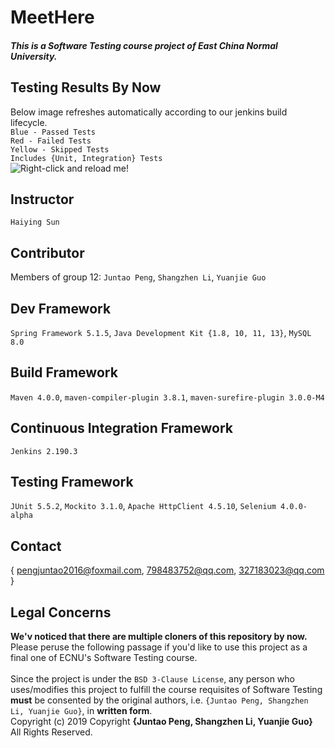 # MeetHere

<h5>This is a Software Testing course project of East China Normal University.</h5>

## Testing Results By Now
Below image refreshes automatically according to our jenkins build lifecycle.<br>
`Blue - Passed Tests`<br>
`Red - Failed Tests`<br>
`Yellow - Skipped Tests`<br>
`Includes {Unit, Integration} Tests`<br>
![Right-click and reload me!](http://47.100.94.44:8080/MeetHereTestingStatistic/img/latest0 "Testing Result Image")

## Instructor        
`Haiying Sun`
## Contributor
Members of group 12: `Juntao Peng`, `Shangzhen Li`, `Yuanjie Guo`
## Dev Framework
`Spring Framework 5.1.5`, `Java Development Kit {1.8, 10, 11, 13}`, `MySQL 8.0`
## Build Framework
`Maven 4.0.0`, `maven-compiler-plugin 3.8.1`, `maven-surefire-plugin 3.0.0-M4`
## Continuous Integration Framework
`Jenkins 2.190.3`
## Testing Framework
`JUnit 5.5.2`, `Mockito 3.1.0`, `Apache HttpClient 4.5.10`, `Selenium 4.0.0-alpha`
## Contact
{ pengjuntao2016@foxmail.com, 798483752@qq.com, 327183023@qq.com }
## Legal Concerns
**We'v noticed that there are multiple cloners of this repository by now.** <br>
Please peruse the following passage if you'd like to use this project as a final one of ECNU's Software Testing course. <br>
<br>
Since the project is under the `BSD 3-Clause License`, any person who uses/modifies this project to fulfill the course requisites of Software Testing  **must** be consented by the original authors, i.e. `{Juntao Peng, Shangzhen Li, Yuanjie Guo}`, in **written form**.<br>
Copyright (c) 2019 Copyright **{Juntao Peng, Shangzhen Li, Yuanjie Guo}** All Rights Reserved.
